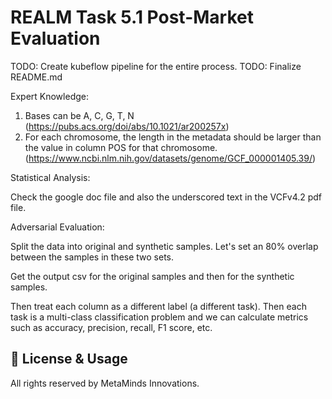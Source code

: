 # REALM Task 5.1 Post-Market Evaluation


TODO: Create kubeflow pipeline for the entire process.
TODO: Finalize README.md

Expert Knowledge:

1) Bases can be A, C, G, T, N (https://pubs.acs.org/doi/abs/10.1021/ar200257x)
2) For each chromosome, the length in the metadata should be larger than the value in column POS for that chromosome. (https://www.ncbi.nlm.nih.gov/datasets/genome/GCF_000001405.39/)

Statistical Analysis:

Check the google doc file and also the underscored text in the VCFv4.2 pdf file.

Adversarial Evaluation:

Split the data into original and synthetic samples.
Let's set an 80% overlap between the samples in these two sets.

Get the output csv for the original samples and then for the synthetic samples.

Then treat each column as a different label (a different task). Then each task is a multi-class classification problem and we can calculate metrics such as accuracy, precision, recall, F1 score, etc.

## 📜 License & Usage

All rights reserved by MetaMinds Innovations.
